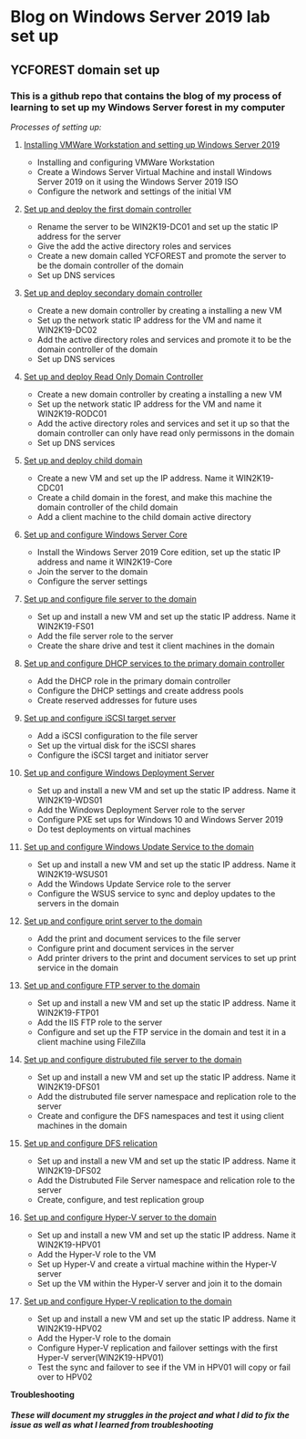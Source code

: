 # Blog on Windows Server 2019 lab set up

## YCFOREST domain set up


### This is a github repo that contains the blog of my process of learning to set up my Windows Server forest in my computer

*Processes of setting up:*

1. [Installing VMWare Workstation and setting up Windows Server 2019](step_1/README.md "My initial configuration")
    - Installing and configuring VMWare Workstation
    - Create a Windows Server Virtual Machine and install Windows Server 2019 on it using the Windows Server 2019 ISO
    - Configure the network and settings of the initial VM

2. [Set up and deploy the first domain controller](step_2/README.md "My Primary domain controller configuration")
    - Rename the server to be WIN2K19-DC01 and set up the static IP address for the server
    - Give the add the active directory roles and services
    - Create a new domain called YCFOREST and promote the server to be the domain controller of the domain
    - Set up DNS services 

3. [Set up and deploy secondary domain controller](step_3/README.md "My secondary domain controller configuration")
    - Create a new domain controller by creating a installing a new VM
    - Set up the network static IP address for the VM and name it WIN2K19-DC02
    - Add the active directory roles and services and promote it to be the domain controller of the domain
    - Set up DNS services

4. [Set up and deploy Read Only Domain Controller](step_4/README.md "My Read Only Domain Controlle configuration")
    - Create a new domain controller by creating a installing a new VM
    - Set up the network static IP address for the VM and name it WIN2K19-RODC01
    - Add the active directory roles and services and set it up so that the domain controller can only have read only permissons in the domain
    - Set up DNS services

5. [Set up and deploy child domain](step_5/README.md "Child domain configuratoin")
    - Create a new VM and set up the IP address. Name it WIN2K19-CDC01
    - Create a child domain in the forest, and make this machine the domain controller of the child domain
    - Add a client machine to the child domain active directory

6. [Set up and configure Windows Server Core](step_6/README.md "Windows Server Core configuration")
    - Install the Windows Server 2019 Core edition, set up the static IP address and name it WIN2K19-Core
    - Join the server to the domain
    - Configure the server settings

7. [Set up and configure file server to the domain](step_7/README.md "File server configuration")
    - Set up and install a new VM and set up the static IP address. Name it WIN2K19-FS01
    - Add the file server role to the server
    - Create the share drive and test it client machines in the domain

8. [Set up and configure DHCP services to the primary domain controller](step_8/README.md "DHCP service configuration")
    - Add the DHCP role in the primary domain controller
    - Configure the DHCP settings and create address pools
    - Create reserved addresses for future uses

9. [Set up and configure iSCSI target server](step_9/README.md "iSCSI configuration")
    - Add a iSCSI configuration to the file server
    - Set up the virtual disk for the iSCSI shares
    - Configure the iSCSI target and initiator server

10. [Set up and configure Windows Deployment Server](step_10/README.md "Windows Deployment Server configuration")
    - Set up and install a new VM and set up the static IP address. Name it WIN2K19-WDS01
    - Add the Windows Deployment Server role to the server
    - Configure PXE set ups for Windows 10 and Windows Server 2019
    - Do test deployments on virtual machines

11. [Set up and configure Windows Update Service to the domain](step_11/README.md "WSUS configuration")
    - Set up and install a new VM and set up the static IP address. Name it WIN2K19-WSUS01
    - Add the Windows Update Service role to the server
    - Configure the WSUS service to sync and deploy updates to the servers in the domain

12. [Set up and configure print server to the domain](step_12/README.md "Print server configuration")
    - Add the print and document services to the file server
    - Configure print and document services in the server
    - Add printer drivers to the print and document services to set up print service in the domain

13. [Set up and configure FTP server to the domain](step_13/README.md "FTP server configuration")
    - Set up and install a new VM and set up the static IP address. Name it WIN2K19-FTP01
    - Add the IIS FTP role to the server
    - Configure and set up the FTP service in the domain and test it in a client machine using FileZilla

14. [Set up and configure distrubuted file server to the domain](step_14/README.md "DFS configuration")
    - Set up and install a new VM and set up the static IP address. Name it WIN2K19-DFS01
    - Add the distrubuted file server namespace and replication role to the server
    - Create and configure the DFS namespaces and test it using client machines in the domain

15. [Set up and configure DFS relication](step_15/README.md "My P2 README.md file")
    - Set up and install a new VM and set up the static IP address. Name it WIN2K19-DFS02
    - Add the Distrubuted File Server namespace and relication role to the server
    - Create, configure, and test replication group

16. [Set up and configure Hyper-V server to the domain](step_16/README.md "My P2 README.md file")
    - Set up and install a new VM and set up the static IP address. Name it WIN2K19-HPV01
    - Add the Hyper-V role to the VM
    - Set up Hyper-V and create a virtual machine within the Hyper-V server
    - Set up the VM within the Hyper-V server and join it to the domain

17. [Set up and configure Hyper-V replication to the domain](step_17/README.md "My P2 README.md file")
    - Set up and install a new VM and set up the static IP address. Name it WIN2K19-HPV02
    - Add the Hyper-V role to the domain
    - Configure Hyper-V replication and failover settings with the first Hyper-V server(WIN2K19-HPV01)
    - Test the sync and failover to see if the VM in HPV01 will copy or fail over to HPV02

**Troubleshooting**
##### These will document my struggles in the project and what I did to fix the issue as well as what I learned from troubleshooting